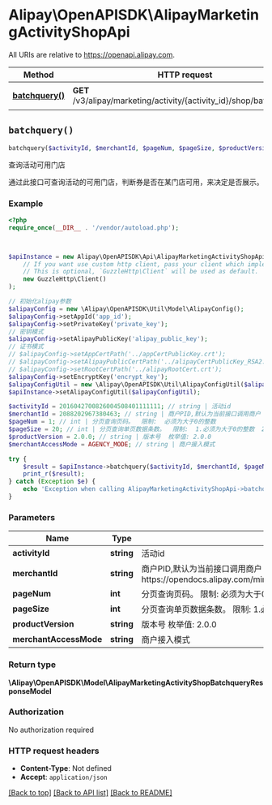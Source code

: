 # Alipay\OpenAPISDK\AlipayMarketingActivityShopApi

All URIs are relative to https://openapi.alipay.com.

Method | HTTP request | Description
------------- | ------------- | -------------
[**batchquery()**](AlipayMarketingActivityShopApi.md#batchquery) | **GET** /v3/alipay/marketing/activity/{activity_id}/shop/batchquery | 查询活动可用门店


## `batchquery()`

```php
batchquery($activityId, $merchantId, $pageNum, $pageSize, $productVersion, $merchantAccessMode): \Alipay\OpenAPISDK\Model\AlipayMarketingActivityShopBatchqueryResponseModel
```

查询活动可用门店

通过此接口可查询活动的可用门店，判断券是否在某门店可用，来决定是否展示。

### Example

```php
<?php
require_once(__DIR__ . '/vendor/autoload.php');



$apiInstance = new Alipay\OpenAPISDK\Api\AlipayMarketingActivityShopApi(
    // If you want use custom http client, pass your client which implements `GuzzleHttp\ClientInterface`.
    // This is optional, `GuzzleHttp\Client` will be used as default.
    new GuzzleHttp\Client()
);

// 初始化alipay参数
$alipayConfig = new \Alipay\OpenAPISDK\Util\Model\AlipayConfig();
$alipayConfig->setAppId('app_id');
$alipayConfig->setPrivateKey('private_key');
// 密钥模式
$alipayConfig->setAlipayPublicKey('alipay_public_key');
// 证书模式
// $alipayConfig->setAppCertPath('../appCertPublicKey.crt');
// $alipayConfig->setAlipayPublicCertPath('../alipayCertPublicKey_RSA2.crt');
// $alipayConfig->setRootCertPath('../alipayRootCert.crt');
$alipayConfig->setEncryptKey('encrypt_key');
$alipayConfigUtil = new \Alipay\OpenAPISDK\Util\AlipayConfigUtil($alipayConfig);
$apiInstance->setAlipayConfigUtil($alipayConfigUtil);

$activityId = 2016042700826004508401111111; // string | 活动id
$merchantId = 2088202967380463; // string | 商户PID,默认为当前接口调用商户  限制:  接口调用者必须有商户代运营权限。   代运营授权流程https://opendocs.alipay.com/mini/01hm6i#%E4%BB%A3%E8%BF%90%E8%90%A5%E6%8E%88%E6%9D%83
$pageNum = 1; // int | 分页查询页码。  限制:  必须为大于0的整数
$pageSize = 20; // int | 分页查询单页数据条数。  限制:  1.必须为大于0的整数  2.每页最大值为20
$productVersion = 2.0.0; // string | 版本号  枚举值: 2.0.0
$merchantAccessMode = AGENCY_MODE; // string | 商户接入模式

try {
    $result = $apiInstance->batchquery($activityId, $merchantId, $pageNum, $pageSize, $productVersion, $merchantAccessMode);
    print_r($result);
} catch (Exception $e) {
    echo 'Exception when calling AlipayMarketingActivityShopApi->batchquery: ', $e->getMessage(), PHP_EOL;
}
```

### Parameters

Name | Type | Description  | Notes
------------- | ------------- | ------------- | -------------
 **activityId** | **string**| 活动id |
 **merchantId** | **string**| 商户PID,默认为当前接口调用商户  限制:  接口调用者必须有商户代运营权限。   代运营授权流程https://opendocs.alipay.com/mini/01hm6i#%E4%BB%A3%E8%BF%90%E8%90%A5%E6%8E%88%E6%9D%83 | [optional]
 **pageNum** | **int**| 分页查询页码。  限制:  必须为大于0的整数 | [optional]
 **pageSize** | **int**| 分页查询单页数据条数。  限制:  1.必须为大于0的整数  2.每页最大值为20 | [optional]
 **productVersion** | **string**| 版本号  枚举值: 2.0.0 | [optional]
 **merchantAccessMode** | **string**| 商户接入模式 | [optional]

### Return type

**\Alipay\OpenAPISDK\Model\AlipayMarketingActivityShopBatchqueryResponseModel**

### Authorization

No authorization required

### HTTP request headers

- **Content-Type**: Not defined
- **Accept**: `application/json`

[[Back to top]](#) [[Back to API list]](../../README.md#api-endpoints)
[[Back to README]](../../README.md)
